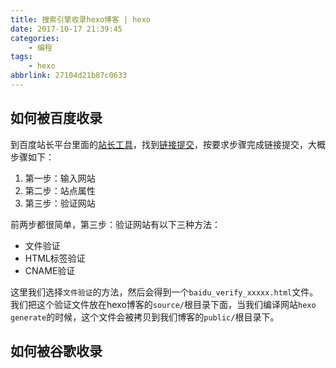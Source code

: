 ```yaml
---
title: 搜索引擎收录hexo博客 | hexo
date: 2017-10-17 21:39:45
categories:
    - 编程
tags:
    - hexo
abbrlink: 27104d21b87c0633
---
```


## 如何被百度收录

到百度站长平台里面的[站长工具]，找到[链接提交]，按要求步骤完成链接提交，大概步骤如下：
1. 第一步：输入网站
1. 第二步：站点属性
1. 第三步：验证网站

前两步都很简单，第三步：验证网站有以下三种方法：
* 文件验证
* HTML标签验证
* CNAME验证

这里我们选择`文件验证`的方法，然后会得到一个`baidu_verify_xxxxx.html`文件。
我们把这个验证文件放在hexo博客的`source/`根目录下面，当我们编译网站`hexo generate`的时候，这个文件会被拷贝到我们博客的`public/`根目录下。

## 如何被谷歌收录


[//]: # (These are reference links used in the body of this note and get stripped out when the markdown processor does its job. There is no need to format nicely because it shouldn't be seen. Thanks SO - http://stackoverflow.com/questions/4823468/store-comments-in-markdown-syntax)

[百度站长平台]:(http://zhanzhang.baidu.com)
[站长工具]:(http://zhanzhang.baidu.com/dashboard/index)
[链接提交]:(http://zhanzhang.baidu.com/linksubmit/index)

